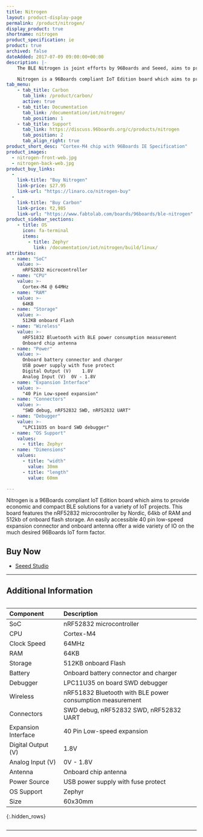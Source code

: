```yaml
---
title: Nitrogen
layout: product-display-page
permalink: /product/nitrogen/
display_product: true
shortname: nitrogen
product_specification: ie
product: true
archived: false
dateAdded: 2017-07-09 09:00:00+00:00
description: |-
    The BLE Nitrogen is joint efforts by 96Boards and Seeed, aims to provide economic and compact  BLE solutions for IoT projects.

    Nitrogen is a 96Boards compliant IoT Edition board which aims to provide economic and compact BLE solutions for a variety of IoT projects. This board features the nRF52832 microcontroller by Nordic, 64kb of RAM and 512kb of onboard flash storage. An easily accessible 40 pin low-speed expansion connector and onboard antenna offer a wide variety of IO on the much desired 96Boards IoT form factor.
tab_menu:
    - tab_title: Carbon
      tab_link: /product/carbon/
      active: true
    - tab_title: Documentation
      tab_link: /documentation/iot/nitrogen/
      tab_position: 1
    - tab_title: Support
      tab_link: https://discuss.96boards.org/c/products/nitrogen
      tab_position: 2
      tab_align_right: true
product_short_desc: "Cortex-M4 chip with 96Boards IE Specification"
product_images:
  - nitrogen-front-web.jpg
  - nitrogen-back-web.jpg
product_buy_links:
  -
    link-title: "Buy Nitrogen"
    link-price: $27.95
    link-url: "https://linaro.co/nitrogen-buy"
  -
    link-title: "Buy Carbon"
    link-price: ₹2,985
    link-url: "https://www.fabtolab.com/boards/96boards/ble-nitrogen"
product_sidebar_sections:
    - title: OS
      icon: fa-terminal
      items:
        - title: Zephyr
          link: /documentation/iot/nitrogen/build/linux/
attributes:
  - name: "SoC"
    value: >-
      nRF52832 microcontroller
  - name: "CPU"
    value: >-
      Cortex-M4 @ 64MHz
  - name: "RAM"
    value: >-
      64KB
  - name: "Storage"
    value: >-
      512KB onboard Flash
  - name: "Wireless"
    value: >-
      nRF51832 Bluetooth with BLE power consumption measurement
      Onboard chip antenna
  - name: "Power"
    value: >-
      Onboard battery connector and charger
      USB power supply with fuse protect
      Digital Output (V)	1.8V
      Analog Input (V)	0V - 1.8V
  - name: "Expansion Interface"
    value: >-
      "40 Pin Low-speed expansion"
  - name: "Connectors"
    value: >-
      "SWD debug, nRF52832 SWD, nRF52832 UART"
  - name: "Debugger"
    value: >-
      "LPC11U35 on board SWD debugger"
  - name: "OS Support"
    values:
      - title: Zephyr
  - name: "Dimensions"
    values:
      - title: "width"
        value: 30mm
      - title: "length"
        value: 60mm

---
```

Nitrogen is a 96Boards compliant IoT Edition board which aims to provide economic and compact BLE solutions for a variety of IoT projects. This board features the nRF52832 microcontroller by Nordic, 64kb of RAM and 512kb of onboard flash storage. An easily accessible 40 pin low-speed expansion connector and onboard antenna offer a wide variety of IO on the much desired 96Boards IoT form factor.

## Buy Now

- [Seeed Studio](https://www.seeedstudio.com/BLE-Nitrogen-p-2711.html?gclid=EAIaIQobChMIhKu_ztr81AIVQiWBCh1zjghZEAAYASAAEgIKZPD_BwE)

***

## Additional Information
<div style="overflow-x:scroll;" markdown="1">


|   Component          |   Description                                                                                    |
|:---------------------|:-------------------------------------------------------------------------------------------------|
|  SoC                 | nRF52832 microcontroller                                                                         |
|  CPU                 | Cortex-M4                                                                                        |
|  Clock Speed         | 64MHz                                                                                            |
|  RAM                 | 64KB                                                                                             |
|  Storage             | 512KB onboard Flash                                                                              |
|  Battery             | Onboard battery connector and charger                                                            |
|  Debugger            | LPC11U35 on board SWD debugger                                                                   |
|  Wireless            | nRF51832 Bluetooth with BLE power consumption measurement                                        |
|  Connectors          | SWD debug, nRF52832 SWD, nRF52832 UART                                                           |
|  Expansion Interface | 40 Pin Low-speed expansion                                                                       |
|  Digital Output (V)  | 1.8V                                                                                             |
|  Analog Input (V)    | 0V - 1.8V                                                                                        |
|  Antenna             | Onboard chip antenna                                                                             |
|  Power Source        | USB power supply with fuse protect                                                               |
|  OS Support          | Zephyr                                                                                           |
|  Size                | 60x30mm                                                                                          |
{:.hidden_rows}

</div>

***
